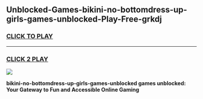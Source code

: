 
## Unblocked-Games-bikini-no-bottomdress-up-girls-games-unblocked-Play-Free-grkdj
<h3>
<a href="https://premium76.site?title=bikini-no-bottomdress-up-girls-games-unblocked&ref=20A">CLICK TO PLAY</a></h3>
<hr>

<h3>
<a href="https://premium76.site?title=bikini-no-bottomdress-up-girls-games-unblocked&ref=20A">CLICK 2 PLAY</a>
  
</h3>

<a href="https://premium76.site?title=bikini-no-bottomdress-up-girls-games-unblocked&ref=20A"><img src="https://clearcache.store/games.png"></a>


**bikini-no-bottomdress-up-girls-games-unblocked games unblocked: Your Gateway to Fun and Accessible Online Gaming**

